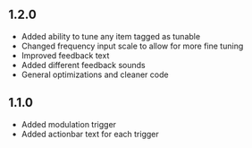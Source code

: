 ## 1.2.0
- Added ability to tune any item tagged as tunable
- Changed frequency input scale to allow for more fine tuning
- Improved feedback text
- Added different feedback sounds
- General optimizations and cleaner code

## 1.1.0
- Added modulation trigger
- Added actionbar text for each trigger